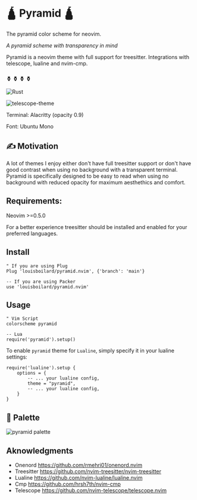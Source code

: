 # 🛕 Pyramid 🛕

The pyramid color scheme for neovim.

*A pyramid scheme with transparency in mind*

Pyramid is a neovim theme with full support for treesitter. Integrations with telescope, lualine and nvim-cmp.

### ⚱️ ⚱️ ⚱️ ⚱️
![Rust](https://user-images.githubusercontent.com/31720261/147399558-bf00b60a-aea9-46f7-a823-fc760cda05be.png)

![telescope-theme](https://user-images.githubusercontent.com/31720261/151669762-1470aa12-b6ff-47c1-a4e9-ec9b37e0eabe.png)

Terminal: Alacritty (opacity 0.9)

Font: Ubuntu Mono

## ✍ Motivation

A lot of themes I enjoy either don't have full treesitter support or don't have good contrast when
using no background with a transparent terminal. Pyramid is specifically designed to be easy to read when using
no background with reduced opacity for maximum aesthethics and comfort.


## Requirements:
Neovim >=0.5.0

For a better experience treesitter should be installed and enabled for your preferred languages.

## Install

```
" If you are using Plug
Plug 'louisboilard/pyramid.nvim', {'branch': 'main'}
```

```
-- If you are using Packer
use 'louisboilard/pyramid.nvim'
```

## Usage
```
" Vim Script
colorscheme pyramid
```

```
-- Lua
require('pyramid').setup()
```
To enable `pyramid` theme for `Lualine`, simply specify it in your lualine settings:

```
require('lualine').setup {
    options = {
        -- ... your lualine config,
        theme = "pyramid",
        -- ... your lualine config,
    }
}
```

## 🌈 Palette

![pyramid palette](https://user-images.githubusercontent.com/31720261/147415431-13f6c6af-2f76-46c9-8448-20c71e359fc5.png)


## Aknowledgments

- Onenord https://github.com/rmehri01/onenord.nvim
- Treesitter https://github.com/nvim-treesitter/nvim-treesitter
- Lualine https://github.com/nvim-lualine/lualine.nvim
- Cmp https://github.com/hrsh7th/nvim-cmp
- Telescope https://github.com/nvim-telescope/telescope.nvim
